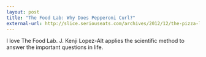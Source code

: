 ```yaml
---
layout: post
title: "The Food Lab: Why Does Pepperoni Curl?"
external-url: http://slice.seriouseats.com/archives/2012/12/the-pizza-lab-why-does-pepperoni-curl.html
---
```


I love The Food Lab. J. Kenji Lopez-Alt applies the scientific method to answer the important questions in life. 